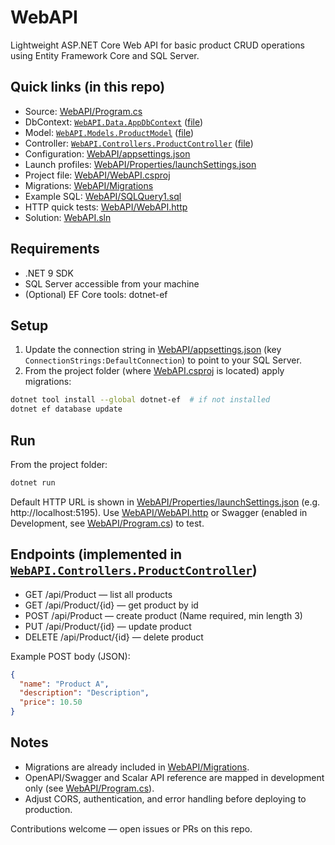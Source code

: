 # WebAPI

Lightweight ASP.NET Core Web API for basic product CRUD operations using Entity Framework Core and SQL Server.

## Quick links (in this repo)
- Source: [WebAPI/Program.cs](WebAPI/Program.cs)  
- DbContext: [`WebAPI.Data.AppDbContext`](WebAPI/Data/AppDbContext.cs) ([file](WebAPI/Data/AppDbContext.cs))  
- Model: [`WebAPI.Models.ProductModel`](WebAPI/Models/ProductModel.cs) ([file](WebAPI/Models/ProductModel.cs))  
- Controller: [`WebAPI.Controllers.ProductController`](WebAPI/Controllers/ProductController.cs) ([file](WebAPI/Controllers/ProductController.cs))  
- Configuration: [WebAPI/appsettings.json](WebAPI/appsettings.json)  
- Launch profiles: [WebAPI/Properties/launchSettings.json](WebAPI/Properties/launchSettings.json)  
- Project file: [WebAPI/WebAPI.csproj](WebAPI/WebAPI.csproj)  
- Migrations: [WebAPI/Migrations](WebAPI/Migrations)  
- Example SQL: [WebAPI/SQLQuery1.sql](WebAPI/SQLQuery1.sql)  
- HTTP quick tests: [WebAPI/WebAPI.http](WebAPI/WebAPI.http)  
- Solution: [WebAPI.sln](WebAPI.sln)

## Requirements
- .NET 9 SDK
- SQL Server accessible from your machine
- (Optional) EF Core tools: dotnet-ef

## Setup

1. Update the connection string in [WebAPI/appsettings.json](WebAPI/appsettings.json) (key `ConnectionStrings:DefaultConnection`) to point to your SQL Server.
2. From the project folder (where [WebAPI.csproj](WebAPI/WebAPI.csproj) is located) apply migrations:
```sh
dotnet tool install --global dotnet-ef  # if not installed
dotnet ef database update
```

## Run
From the project folder:
```sh
dotnet run
```
Default HTTP URL is shown in [WebAPI/Properties/launchSettings.json](WebAPI/Properties/launchSettings.json) (e.g. http://localhost:5195). Use [WebAPI/WebAPI.http](WebAPI/WebAPI.http) or Swagger (enabled in Development, see [WebAPI/Program.cs](WebAPI/Program.cs)) to test.

## Endpoints (implemented in [`WebAPI.Controllers.ProductController`](WebAPI/Controllers/ProductController.cs))
- GET /api/Product — list all products
- GET /api/Product/{id} — get product by id
- POST /api/Product — create product (Name required, min length 3)
- PUT /api/Product/{id} — update product
- DELETE /api/Product/{id} — delete product

Example POST body (JSON):
```json
{
  "name": "Product A",
  "description": "Description",
  "price": 10.50
}
```

## Notes
- Migrations are already included in [WebAPI/Migrations](WebAPI/Migrations).
- OpenAPI/Swagger and Scalar API reference are mapped in development only (see [WebAPI/Program.cs](WebAPI/Program.cs)).
- Adjust CORS, authentication, and error handling before deploying to production.

Contributions welcome — open issues or PRs on this repo.
